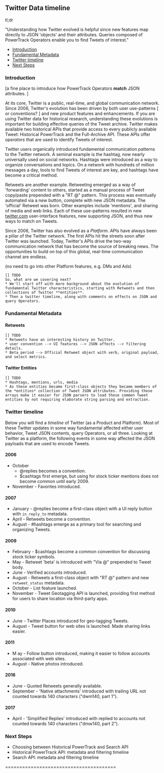 
## Twitter Data timeline <a id="twitterTimeline" class="tall">&nbsp;</a>  

tl;dr

"Understanding how Twitter evolved is helpful since new features map directly to JSON 'objects' and their attributes. Queries composed of PowerTrack Operators enable you to find Tweets of interest." 

+ [Introduction](#introduction)
+ [Fundamental Metadata](#fundamentalMetadata)
+ [Twitter timeline](#twitterTimeline)
+ [Next Steps](#nextSteps)


### Introduction <a id="=introduction" class="tall">&nbsp;</a>

[a fine place to introduce how PowerTrack Operators **match** JSON attributes. ] 

At its core, Twitter is a public, real-time, and global communication network. Since 2006, Twitter's evolution has been driven by both user use-patterns [ or conventions? ] and new product features and enhancements. If you are using Twitter data for historical research, understanding these evolutions is important for building effective queries of the Tweet archive. Twitter makes available two historical APIs that provide access to every publicly available Tweet: Historical PowerTrack and the Full-Archive API. These APIs offer *operators* that are used to identify Tweets of interest. 

Twitter users organically introduced fundamental communication patterns to the Twitter network. A seminal example is the hashtag, now nearly universally used on social networks. Hashtags were introduced as a way to organize conversations and topics. On a network with hundreds of million messages a day, tools to find Tweets of interest are key, and hashtags have become a critical method. 

Retweets are another example. Retweeting emerged as a way of 'forwarding' content to others, started as a manual process of Tweet copy/paste prepended with a "RT @" pattern. This process was eventually automated via a new button, complete with new JSON metadata. The 'official' Retweet was born. Other examples include 'mentions', and sharing of media and web links. Each of these use-patterns resulted in new [twitter.com](https://twitter.com/) user-interface features, new supporting JSON, and thus new ways to match on Tweets. 

Since 2006, Twitter has also evolved as a *Platform*. APIs have always been a pillar of the Twitter network. The first APIs hit the streets soon after Twitter was launched. Today, Twitter's APIs drive the two-way communication network that has become the source of breaking news. The opportunities to build on top of this global, real-time communication channel are endless.  

(no need to go into other Platform features, e.g. DMs and Ads)

```
[] TODO
So, what are we covering next?
* We'll start off with more background about the evolution of fundamental Twitter characteristics, starting with Retweets and then collections of Twitter **entities**.
* Then a twitter timeline, along with comments on effects on JSON and query Operators. 
```

### Fundamental Metadata <a id="=fundamentalMetadata" class="tall">&nbsp;</a>

#### Retweets

```
[] TODO
* Retweets have an interesting history on Twitter. 
* user convention --> UI features --> JSON affects --> filtering details. 
* Beta period --> Official Retweet object with verb, original payload, and select metrics. 
```

#### Twitter Entities

```
[] TODO
* Hashtags, mentions, urls, media
* As these entities became first-class objects they became members of the *entities* collection of Tweet JSON attributes. Providing these arrays make it easier for JSON parsers to load these common Tweet entities by not requiring elaborate string parsing and extraction.  
```

### Twitter timeline <a id="=twitterTimeline" class="tall">&nbsp;</a>
Below you will find a *timeline* of Twitter (as a Product and Platform). Most of these Twitter updates in some way fundamental affected either user behavior, Tweet JSON contents, query Operators, or all three.  Looking at Twitter as a platform, the following events in some way affected the JSON payloads that are used to encode Tweets.

#### 2006
+ October 
    - @replies becomes a convention.  
    - $cashtags first emerge, but using for stock ticker mentions does not become common until early 2009.
+ November - Favorites introduced. 

#### 2007
+ January - @replies become a first-class object with a UI reply button with ```in_reply_to``` metadata. 
+ April - Retweets become a convention. 
+ August - #hashtags emerge as a primary tool for searching and organizing Tweets. 

#### 2009
+ February - $cashtags become a common convention for discussing stock ticker symbols. 
+ May - Retweet 'beta' is introduced with "Via @" prepended to Tweet body.
+ June - Verified accounts introduced. 
+ August - Retweets a first-class object with "RT @" pattern and new ```retweet_status``` metadata. 
+ October - List feature launched. 
+ November - Tweet Geotagging API is launched, providing first method for users to share location via third-party apps. 

#### 2010
+ June - Twitter Places introduced for geo-tagging Tweets. 
+ August - Tweet button for web sites is launched. Made sharing links easier.  

#### 2011
+ M
ay - Follow button introduced, making it easier to follow accounts associated with web sites.  
+ August - Native photos introduced. 

#### 2016
+ June - Quoted Retweets generally available. 
+ September - 'Native attachments' introduced with trailing URL not counted towards 140 characters ("dwm140, part 1").

#### 2017
+ April - 'Simplified Replies' introduced with replied to accounts not counted towards 140 characters ("dmw140, part 2"). 


### Next Steps

+ Choosing between Historical PowerTrack and Search API
+ Historical PowerTrack API: metadata and filtering timeline  
+ Search API: metadata and filtering timeline  

=======================================
